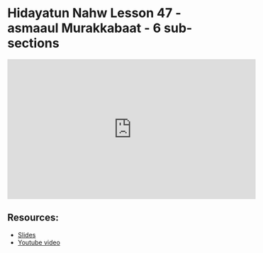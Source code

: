 # Hidayatun Nahw Lesson 47 - asmaaul Murakkabaat - 6 sub-sections

<iframe width="560" height="315" src="https://www.youtube-nocookie.com/embed/yJ0SJvlJhJk?start=0" frameborder="0" allow="accelerometer; autoplay; encrypted-media; gyroscope; picture-in-picture" allowfullscreen="allowfullscreen"></iframe><BR>



## Resources:
- [Slides](https://github.com/arshare/resources_balagha_pdfs)
- [Youtube video](https://www.youtube.com/watch?v=yJ0SJvlJhJk&list=PLzn0qdi6JpdtdAyaM2yvvY1Yk9i4EpLHD&index=108)
